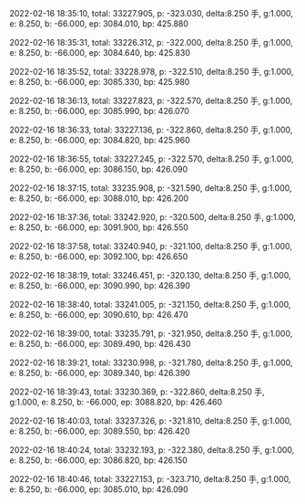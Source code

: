 2022-02-16 18:35:10, total: 33227.905, p: -323.030, delta:8.250 手, g:1.000, e: 8.250, b: -66.000, ep: 3084.010, bp: 425.880

2022-02-16 18:35:31, total: 33226.312, p: -322.000, delta:8.250 手, g:1.000, e: 8.250, b: -66.000, ep: 3084.640, bp: 425.830

2022-02-16 18:35:52, total: 33228.978, p: -322.510, delta:8.250 手, g:1.000, e: 8.250, b: -66.000, ep: 3085.330, bp: 425.980

2022-02-16 18:36:13, total: 33227.823, p: -322.570, delta:8.250 手, g:1.000, e: 8.250, b: -66.000, ep: 3085.990, bp: 426.070

2022-02-16 18:36:33, total: 33227.136, p: -322.860, delta:8.250 手, g:1.000, e: 8.250, b: -66.000, ep: 3084.820, bp: 425.960

2022-02-16 18:36:55, total: 33227.245, p: -322.570, delta:8.250 手, g:1.000, e: 8.250, b: -66.000, ep: 3086.150, bp: 426.090

2022-02-16 18:37:15, total: 33235.908, p: -321.590, delta:8.250 手, g:1.000, e: 8.250, b: -66.000, ep: 3088.010, bp: 426.200

2022-02-16 18:37:36, total: 33242.920, p: -320.500, delta:8.250 手, g:1.000, e: 8.250, b: -66.000, ep: 3091.900, bp: 426.550

2022-02-16 18:37:58, total: 33240.940, p: -321.100, delta:8.250 手, g:1.000, e: 8.250, b: -66.000, ep: 3092.100, bp: 426.650

2022-02-16 18:38:19, total: 33246.451, p: -320.130, delta:8.250 手, g:1.000, e: 8.250, b: -66.000, ep: 3090.990, bp: 426.390

2022-02-16 18:38:40, total: 33241.005, p: -321.150, delta:8.250 手, g:1.000, e: 8.250, b: -66.000, ep: 3090.610, bp: 426.470

2022-02-16 18:39:00, total: 33235.791, p: -321.950, delta:8.250 手, g:1.000, e: 8.250, b: -66.000, ep: 3089.490, bp: 426.430

2022-02-16 18:39:21, total: 33230.998, p: -321.780, delta:8.250 手, g:1.000, e: 8.250, b: -66.000, ep: 3089.340, bp: 426.390

2022-02-16 18:39:43, total: 33230.369, p: -322.860, delta:8.250 手, g:1.000, e: 8.250, b: -66.000, ep: 3088.820, bp: 426.460

2022-02-16 18:40:03, total: 33237.326, p: -321.810, delta:8.250 手, g:1.000, e: 8.250, b: -66.000, ep: 3089.550, bp: 426.420

2022-02-16 18:40:24, total: 33232.193, p: -322.380, delta:8.250 手, g:1.000, e: 8.250, b: -66.000, ep: 3086.820, bp: 426.150

2022-02-16 18:40:46, total: 33227.153, p: -323.710, delta:8.250 手, g:1.000, e: 8.250, b: -66.000, ep: 3085.010, bp: 426.090